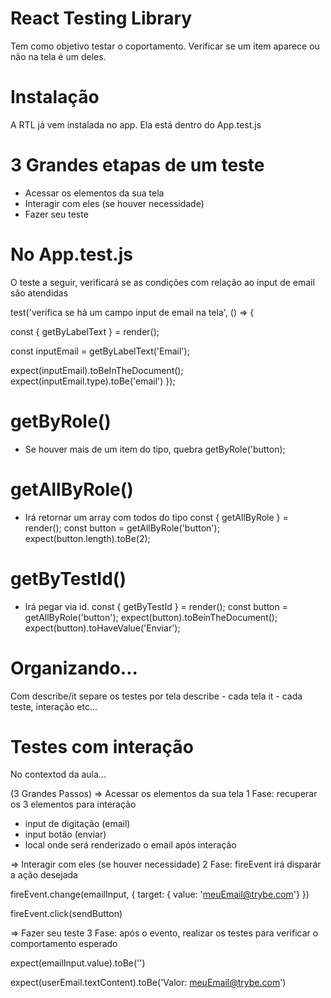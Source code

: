# React Testing Library
Tem como objetivo testar o coportamento. Verificar se um item aparece ou não na tela é um deles.

# Instalação
A RTL já vem instalada no app. Ela está dentro do App.test.js

# 3 Grandes etapas de um teste
- Acessar os elementos da sua tela
- Interagir com eles (se houver necessidade)
- Fazer seu teste

# No App.test.js
O teste a seguir, verificará se as condições com relação ao input de email são atendidas

test('verifica se há um campo input de email na tela', () => {
  <!-- Etapa 1 - Acessa os elementos da tela. No caso, está renderizando o app e pegando todos elementos labelText -->
  const { getByLabelText } = render(<App />);

  <!-- Captura o campo input com label text = 'Email' -->
  const inputEmail = getByLabelText('Email');

  <!-- Etapa 3 - Verifica se existe o campo capturado e se o seu tipo é o 'email' -->
  expect(inputEmail).toBeInTheDocument();
  expect(inputEmail.type).toBe('email')
});

# getByRole()
- Se houver mais de um item do tipo, quebra
getByRole('button);

# getAllByRole()
- Irá retornar um array com todos do tipo
const { getAllByRole } = render(<App />);
const button = getAllByRole('button');
expect(button.length).toBe(2);

# getByTestId()
- Irá pegar via id.
const { getByTestId } = render(<App />);
const button = getAllByRole('button');
expect(button).toBeinTheDocument();
expect(button).toHaveValue('Enviar');

# Organizando...
Com describe/it separe os testes por tela
describe - cada tela
it - cada teste, interação etc...

# Testes com interação
No contextod da aula...

(3 Grandes Passos)
=> Acessar os elementos da sua tela
1 Fase: recuperar os 3 elementos para interação
- input de digitação (email)
- input botão (enviar)
- local onde será renderizado o email após interação

=> Interagir com eles (se houver necessidade)
2 Fase: fireEvent irá disparár a ação desejada
<!-- Irá disparar um evento no elemento emailInput, inserindo o valor de email -->
fireEvent.change(emailInput, { target: { value: 'meuEmail@trybe.com'} })
<!-- Irá clicar no elemento com nome de sendButton -->
fireEvent.click(sendButton)

=> Fazer seu teste
3 Fase: após o evento, realizar os testes para verificar o comportamento esperado

<!-- Espera-se que o input passe a ficar em branco -->
expect(emailInput.value).toBe('')

<!-- Espera-se que o componete contenha esse valor -->
expect(userEmail.textContent).toBe('Valor: meuEmail@trybe.com')


